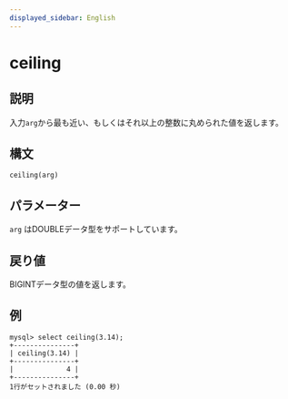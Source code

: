 ```yaml
---
displayed_sidebar: English
---
```


# ceiling

## 説明

入力`arg`から最も近い、もしくはそれ以上の整数に丸められた値を返します。

## 構文

```Shell
ceiling(arg)
```

## パラメーター

`arg` はDOUBLEデータ型をサポートしています。

## 戻り値

BIGINTデータ型の値を返します。

## 例

```Plain
mysql> select ceiling(3.14);
+---------------+
| ceiling(3.14) |
+---------------+
|             4 |
+---------------+
1行がセットされました (0.00 秒)
```

